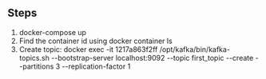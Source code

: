 ## Steps
1. docker-compose up
2. Find the container id using docker container ls
3. Create topic: docker exec -it 1217a863f2ff /opt/kafka/bin/kafka-topics.sh --bootstrap-server localhost:9092 --topic first_topic --create --partitions 3 --replication-factor 1